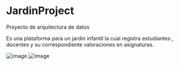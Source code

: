 # JardinProject
Proyecto de arquitectura de datos 

Es una plataforma para un jardin infantil la cual registra estudiantes , docentes y su correspondiente valoraciones en asignaturas.

![image](https://user-images.githubusercontent.com/79481049/169424047-24eef253-ced8-4daf-8db5-7b611b29ee10.png)
![image](https://user-images.githubusercontent.com/79481049/169428654-a0e4e590-592d-4418-90c3-ff12621c4094.png)

